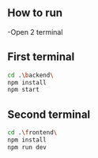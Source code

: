 ## How to run
  -Open 2 terminal

## First terminal
```sh
cd .\backend\
npm install
npm start
```

## Second terminal
```sh
cd .\frontend\
npm install
npm run dev
```
